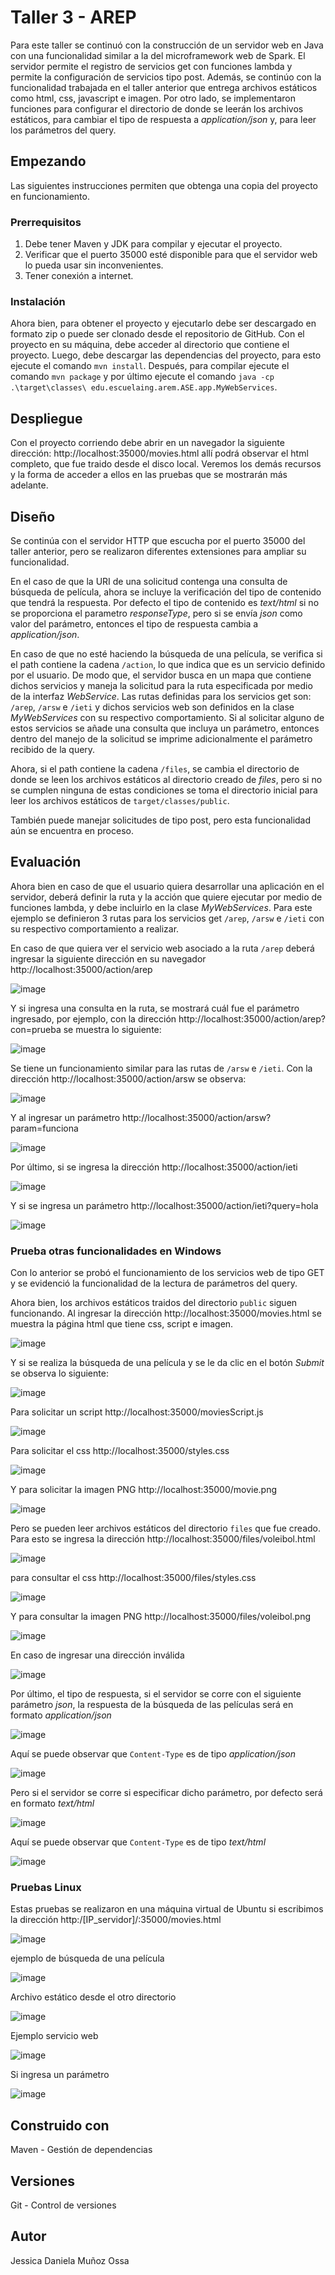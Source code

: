 # Taller 3 - AREP
Para este taller se continuó con la construcción de un servidor web en Java con una funcionalidad similar a la del microframework web de Spark. El servidor permite el registro de servicios get con funciones lambda y permite la configuración de servicios tipo post. Además, se continúo con la funcionalidad trabajada en el taller anterior que entrega archivos estáticos como html, css, javascript e imagen. Por otro lado, se implementaron funciones para configurar el directorio de donde se leerán los archivos estáticos, para cambiar el tipo de respuesta a *application/json* y, para leer los parámetros del query. 

## Empezando
Las siguientes instrucciones permiten que obtenga una copia del proyecto en funcionamiento.

### Prerrequisitos
1. Debe tener Maven y JDK para compilar y ejecutar el proyecto.
2. Verificar que el puerto 35000 esté disponible para que el servidor web lo pueda usar sin inconvenientes.
3. Tener conexión a internet.

### Instalación
Ahora bien, para obtener el proyecto y ejecutarlo debe ser descargado en formato zip o puede ser clonado desde el repositorio de GitHub. Con el proyecto en su máquina, 
debe acceder al directorio que contiene el proyecto. Luego, debe descargar las dependencias del proyecto, para esto ejecute el comando `mvn install`. 
Después, para compilar ejecute el comando `mvn package` y por último ejecute el comando `java -cp .\target\classes\ edu.escuelaing.arem.ASE.app.MyWebServices`.

## Despliegue
Con el proyecto corriendo debe abrir en un navegador la siguiente dirección: http://localhost:35000/movies.html allí podrá observar el html completo, 
que fue traido desde el disco local. Veremos los demás recursos y la forma de acceder a ellos en las pruebas que se mostrarán más adelante.

## Diseño
Se continúa con el servidor HTTP que escucha por el puerto 35000 del taller anterior, pero se realizaron diferentes extensiones para ampliar su funcionalidad. 

En el caso de que la URI de una solicitud contenga una consulta de búsqueda de película, ahora se incluye la verificación del tipo de contenido que tendrá la respuesta.
Por defecto el tipo de contenido es *text/html* si no se proporciona el parametro *responseType*, pero si se envía *json* como valor del parámetro, entonces el tipo de respuesta cambia a *application/json*.

En caso de que no esté haciendo la búsqueda de una película, se verifica si el path contiene la cadena `/action`, lo que indica que es un servicio definido
por el usuario. De modo que, el servidor busca en un mapa que contiene dichos servicios y maneja la solicitud para la ruta especificada por medio de la interfaz *WebService*. Las rutas definidas para los servicios get son: `/arep`, `/arsw` e `/ieti` y dichos servicios web son definidos en la clase *MyWebServices* con su respectivo comportamiento. Si al solicitar alguno de estos servicios se añade una consulta que incluya un parámetro, entonces dentro del manejo de la solicitud se imprime adicionalmente el parámetro recibido de la query.

Ahora, si el path contiene la cadena `/files`, se cambia el directorio de donde se leen los archivos estáticos al directorio creado de *files*, pero si no se cumplen ninguna de estas condiciones se toma el directorio inicial para leer los archivos estáticos de `target/classes/public`.

También puede manejar solicitudes de tipo post, pero esta funcionalidad aún se encuentra en proceso.

## Evaluación
Ahora bien en caso de que el usuario quiera desarrollar una aplicación en el servidor, deberá definir la ruta y la acción que quiere ejecutar por medio de funciones lambda, y debe incluirlo en la clase *MyWebServices*. Para este ejemplo se definieron 3 rutas para los servicios get `/arep`, `/arsw` e `/ieti` con su respectivo comportamiento a realizar.

En caso de que quiera ver el servicio web asociado a la ruta `/arep` deberá ingresar la siguiente dirección en su navegador http://localhost:35000/action/arep

![image](https://github.com/JessicaDMunozO/Taller3-AREP/assets/123814482/53e4cc36-f72f-4d15-8180-208e404d64ad)

Y si ingresa una consulta en la ruta, se mostrará cuál fue el parámetro ingresado, por ejemplo, con la dirección http://localhost:35000/action/arep?con=prueba se muestra lo siguiente:

![image](https://github.com/JessicaDMunozO/Taller3-AREP/assets/123814482/adef9927-4cea-444b-8f3f-4ec0872dd2a6)

Se tiene un funcionamiento similar para las rutas de `/arsw` e `/ieti`. Con la dirección http://localhost:35000/action/arsw se observa:

![image](https://github.com/JessicaDMunozO/Taller3-AREP/assets/123814482/0b242e91-a15e-4285-be21-e2d492f5f660)

Y al ingresar un parámetro http://localhost:35000/action/arsw?param=funciona

![image](https://github.com/JessicaDMunozO/Taller3-AREP/assets/123814482/d03c70cd-b355-4780-bb3d-62cba8bbcec8)

Por último, si se ingresa la dirección http://localhost:35000/action/ieti

![image](https://github.com/JessicaDMunozO/Taller3-AREP/assets/123814482/6c014cdd-e9db-4eae-b5a6-4ef6207d0e10)

Y si se ingresa un parámetro http://localhost:35000/action/ieti?query=hola

![image](https://github.com/JessicaDMunozO/Taller3-AREP/assets/123814482/8768603c-60e4-4a65-af8a-5263707f9c73)

### Prueba otras funcionalidades en Windows
Con lo anterior se probó el funcionamiento de los servicios web de tipo GET y se evidenció la funcionalidad de la lectura de parámetros del query. 

Ahora bien, los archivos estáticos traidos del directorio `public` siguen funcionando. Al ingresar la dirección http://localhost:35000/movies.html se muestra la página html que tiene css, script e imagen.

![image](https://github.com/JessicaDMunozO/Taller3-AREP/assets/123814482/80b2dadd-bc77-4288-8f1d-7c86991993ba)

Y si se realiza la búsqueda de una película y se le da clic en el botón *Submit* se observa lo siguiente:

![image](https://github.com/JessicaDMunozO/Taller3-AREP/assets/123814482/db59105b-734e-430e-a977-d2e1ba42b9dc)

Para solicitar un script http://localhost:35000/moviesScript.js

![image](https://github.com/JessicaDMunozO/Taller3-AREP/assets/123814482/7a162fa1-39fc-4e6d-a8d0-51b471f8bc48)

Para solicitar el css http://localhost:35000/styles.css

![image](https://github.com/JessicaDMunozO/Taller3-AREP/assets/123814482/5b2a8db6-9cc5-425c-b9ee-beccf59ff6ca)

Y para solicitar la imagen PNG http://localhost:35000/movie.png

![image](https://github.com/JessicaDMunozO/Taller3-AREP/assets/123814482/02012f89-c205-4405-9f66-4d168f771a50)

Pero se pueden leer archivos estáticos del directorio `files` que fue creado. Para esto se ingresa la dirección http://localhost:35000/files/voleibol.html

![image](https://github.com/JessicaDMunozO/Taller3-AREP/assets/123814482/ad1d8585-bce3-4f39-87b6-9d8859aceeec)

para consultar el css http://localhost:35000/files/styles.css

![image](https://github.com/JessicaDMunozO/Taller3-AREP/assets/123814482/ed3fe567-8462-4cb4-81a5-621bbfc6cc0b)

Y para consultar la imagen PNG http://localhost:35000/files/voleibol.png

![image](https://github.com/JessicaDMunozO/Taller3-AREP/assets/123814482/cee11f02-2d18-4d56-b7df-4ed04dcc0b5e)

En caso de ingresar una dirección inválida

![image](https://github.com/JessicaDMunozO/Taller3-AREP/assets/123814482/1a33522d-ab57-48f3-9782-646136180c7f)

Por último, el tipo de respuesta, si el servidor se corre con el siguiente parámetro *json*, la respuesta de la búsqueda de las películas será en formato *application/json*

![image](https://github.com/JessicaDMunozO/Taller3-AREP/assets/123814482/e1f9b8f0-fca9-45d7-84a9-b60a6039273f)

Aquí se puede observar que `Content-Type` es de tipo *application/json*

![image](https://github.com/JessicaDMunozO/Taller3-AREP/assets/123814482/fe2c3359-15bc-45fc-a8a7-58f104581eb8)

Pero si el servidor se corre si especificar dicho parámetro, por defecto será en formato *text/html*

![image](https://github.com/JessicaDMunozO/Taller3-AREP/assets/123814482/19c5e391-1499-49d5-a169-f771172b82cb)

Aquí se puede observar que `Content-Type` es de tipo *text/html*

![image](https://github.com/JessicaDMunozO/Taller3-AREP/assets/123814482/a920cdee-2084-41bc-aef5-8fb4948abce8)

### Pruebas Linux
Estas pruebas se realizaron en una máquina virtual de Ubuntu si escribimos la dirección http:/[IP_servidor]/:35000/movies.html

![image](https://github.com/JessicaDMunozO/Taller3-AREP/assets/123814482/260c2d8f-c5f8-46d5-9726-768db4c9417e)

ejemplo de búsqueda de una película

![image](https://github.com/JessicaDMunozO/Taller3-AREP/assets/123814482/1678758a-232c-4654-8543-81f6c3b2d97e)

Archivo estático desde el otro directorio

![image](https://github.com/JessicaDMunozO/Taller3-AREP/assets/123814482/012b71e1-540e-4b9c-b64b-af7a75db023b)

Ejemplo servicio web

![image](https://github.com/JessicaDMunozO/Taller3-AREP/assets/123814482/30be504b-d257-4c63-9ae7-309a43349f27)

Si ingresa un parámetro

![image](https://github.com/JessicaDMunozO/Taller3-AREP/assets/123814482/c61ef181-2ba4-4eeb-8b7e-6dc77653814e)

## Construido con
Maven - Gestión de dependencias

## Versiones
Git - Control de versiones

## Autor
Jessica Daniela Muñoz Ossa
